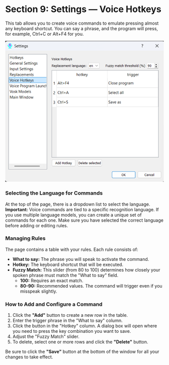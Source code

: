 # Section 9: Settings — Voice Hotkeys

This tab allows you to create voice commands to emulate pressing almost any keyboard shortcut. You can say a phrase, and the program will press, for example, Ctrl+C or Alt+F4 for you.

![Voice Hotkeys Settings](images/voice_hotkey_setting_page.png)

### Selecting the Language for Commands

At the top of the page, there is a dropdown list to select the language. **Important:** Voice commands are tied to a specific recognition language. If you use multiple language models, you can create a unique set of commands for each one. Make sure you have selected the correct language before adding or editing rules.

### Managing Rules

The page contains a table with your rules. Each rule consists of:

*   **What to say:** The phrase you will speak to activate the command.
*   **Hotkey:** The keyboard shortcut that will be executed.
*   **Fuzzy Match:** This slider (from 80 to 100) determines how closely your spoken phrase must match the "What to say" field.
    *   **100:** Requires an exact match.
    *   **80-90:** Recommended values. The command will trigger even if you misspeak slightly.

### How to Add and Configure a Command

1.  Click the **"Add"** button to create a new row in the table.
2.  Enter the trigger phrase in the "What to say" column.
3.  Click the button in the "Hotkey" column. A dialog box will open where you need to press the key combination you want to save.
4.  Adjust the "Fuzzy Match" slider.
5.  To delete, select one or more rows and click the **"Delete"** button.

Be sure to click the **"Save"** button at the bottom of the window for all your changes to take effect.

